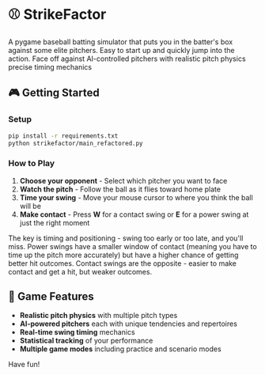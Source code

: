 # ⚾ StrikeFactor

A pygame baseball batting simulator that puts you in the batter's box against some elite pitchers. Easy to start up and quickly jump into the action. Face off against AI-controlled pitchers with realistic pitch physics precise timing mechanics

## 🎮 Getting Started

### Setup
```bash
pip install -r requirements.txt
python strikefactor/main_refactored.py
```

### How to Play
1. **Choose your opponent** - Select which pitcher you want to face
2. **Watch the pitch** - Follow the ball as it flies toward home plate
3. **Time your swing** - Move your mouse cursor to where you think the ball will be
4. **Make contact** - Press **W** for a contact swing or **E** for a power swing at just the right moment

The key is timing and positioning - swing too early or too late, and you'll miss. Power swings have a smaller window of contact (meaning you have to time up the pitch more accurately) but have a higher chance of getting better hit outcomes. Contact swings are the opposite - easier to make contact and get a hit, but weaker outcomes.

## 🎯 Game Features

- **Realistic pitch physics** with multiple pitch types
- **AI-powered pitchers** each with unique tendencies and repertoires
- **Real-time swing timing** mechanics
- **Statistical tracking** of your performance
- **Multiple game modes** including practice and scenario modes

Have fun!